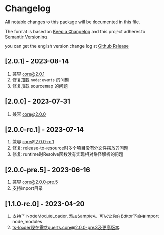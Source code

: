 # Changelog
All notable changes to this package will be documented in this file.

The format is based on [Keep a Changelog](http://keepachangelog.com/en/1.0.0/)
and this project adheres to [Semantic Versioning](http://semver.org/spec/v2.0.0.html).

you can get the english version change log at [Github Release](https://github.com/Tencent/puerts/releases)

## [2.0.1] - 2023-08-14
1. 兼容 core@2.0.1
2. 修复加载 `node:events` 的问题
3. 修复加载 sourcemap 的问题

## [2.0.0] - 2023-07-31
1. 兼容 core@2.0.0

## [2.0.0-rc.1] - 2023-07-14
1. 兼容 core@2.0.0-rc.1
2. 修复: release-to-resource时多个项目没有分文件摆放的问题
2. 修复: runtime时Resolve函数没有实现相对路径解析的问题

## [2.0.0-pre.5] - 2023-06-16
1. 兼容 core@2.0.0-pre.5
2. 支持import目录

## [1.1.0-rc.0] - 2023-04-20
1. 支持了 NodeModuleLoader, 添加Sample4。可以让你在Editor下直接import node_modules
2. ts-loader现在需求puerts.core@2.0.0-pre.3及更高版本.